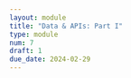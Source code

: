 ```yaml
---
layout: module
title: "Data & APIs: Part I"
type: module
num: 7
draft: 1
due_date: 2024-02-29
---
```

